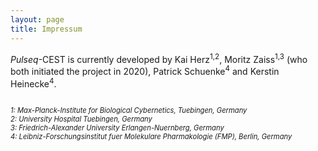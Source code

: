 ```yaml
---
layout: page
title: Impressum
---
```


<i>Pulseq</i>-CEST is currently developed by Kai Herz<sup>1,2</sup>, Moritz Zaiss<sup>1,3</sup> (who both initiated the project in 2020), Patrick Schuenke<sup>4</sup> and Kerstin Heinecke<sup>4</sup>.

<i style="font-size:80%;"><br>1: Max-Planck-Institute for Biological Cybernetics, Tuebingen, Germany
<br>2: University Hospital Tuebingen, Germany
<br>3: Friedrich-Alexander University Erlangen-Nuernberg, Germany
<br>4: Leibniz-Forschungsinstitut fuer Molekulare Pharmakologie (FMP), Berlin, Germany </i>
